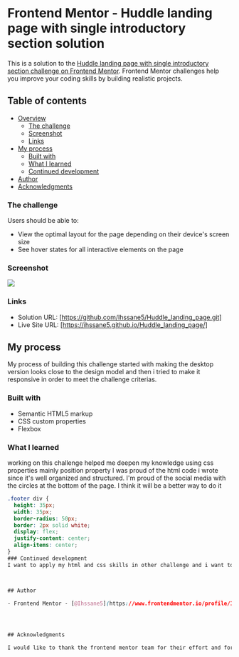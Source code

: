 # Frontend Mentor - Huddle landing page with single introductory section solution

This is a solution to the [Huddle landing page with single introductory section challenge on Frontend Mentor](https://www.frontendmentor.io/challenges/huddle-landing-page-with-a-single-introductory-section-B_2Wvxgi0). Frontend Mentor challenges help you improve your coding skills by building realistic projects. 

## Table of contents

- [Overview](#overview)
  - [The challenge](#the-challenge)
  - [Screenshot](#screenshot)
  - [Links](#links)
- [My process](#my-process)
  - [Built with](#built-with)
  - [What I learned](#what-i-learned)
  - [Continued development](#continued-development)
- [Author](#author)
- [Acknowledgments](#acknowledgments)

### The challenge

Users should be able to:

- View the optimal layout for the page depending on their device's screen size
- See hover states for all interactive elements on the page

### Screenshot

![](./screenshot/desktop-screenshot.png)

### Links

- Solution URL: [https://github.com/Ihssane5/Huddle_landing_page.git]
- Live Site URL: [https://ihssane5.github.io/Huddle_landing_page/]

## My process
My process of building this challenge started with making the desktop version  looks close to the design model and then i tried to make it responsive in order to meet the challenge criterias.

### Built with

- Semantic HTML5 markup
- CSS custom properties
- Flexbox

### What I learned

working on this challenge helped me deepen my knowledge using css properties mainly position property
I was proud of the html code i wrote since it's well organized and structured.
I'm proud of the  social media with the circles at the bottom of the page. I think it will be a better way to do it

```css
.footer div {
  height: 35px;
  width: 35px;
  border-radius: 50px;
  border: 2px solid white;
  display: flex;
  justify-content: center;
  align-items: center;
}
### Continued development
I want to apply my html and css skills in other challenge and i want to make interactive web pages using javascript



## Author

- Frontend Mentor - [@Ihssane5](https://www.frontendmentor.io/profile/Ihssane5)




## Acknowledgments

I would like to thank the frontend mentor team for their effort and for bringing such a great content, i would also thank every one who made my journey possible by sharing informations and guiding me.
